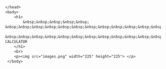 <!doctype html>
<html>
    <head>

    </head>
    <body>
        <h1>
            &nbsp;&nbsp;&nbsp;&nbsp;&nbsp; &nbsp;&nbsp;&nbsp;&nbsp;&nbsp;&nbsp;&nbsp;&nbsp;&nbsp;&nbsp;&nbsp;&nbsp;&nbsp;&nbsp;&nbsp;&nbsp;&nbsp;&nbsp;&nbsp;&nbsp;&nbsp;&nbsp;&nbsp;&nbsp;&nbsp;&nbsp;&nbsp;&nbsp;&nbsp;&nbsp;&nbsp;&nbsp;&nbsp;&nbsp;&nbsp;&nbsp;&nbsp;&nbsp;&nbsp;&nbsp;&nbsp;&nbsp;&nbsp;
            &nbsp;&nbsp;&nbsp;&nbsp;&nbsp;&nbsp;&nbsp;&nbsp;&nbsp;&nbsp;&nbsp;&nbsp;&nbsp;&nbsp;&nbsp;&nbsp;&nbsp;&nbsp;&nbsp;&nbsp;&nbsp;&nbsp;&nbsp;&nbsp;&nbsp;AGE CALCULATOR
        </h1>
        <br>
        <p><img src="images.png" width="225" height="225"> </p>
     </body>
</html>
<html>
   <head>
   <script>
       function ageCalculator() {
             var userinput = document.getElementById("DOB").value;
             var dob = new Date(userinput);
                    if (userinput == null || userinput == '') {
                        document.getElementById("message").innerHTML = "**Choose a date please!";
                        return false;
                    }


                    else {

                        var dobYear = dob.getYear();
                        var dobMonth = dob.getMonth();
                        var dobDate = dob.getDate();


                        var now = new Date();

                        var currentYear = now.getYear();
                        var currentMonth = now.getMonth();
                        var currentDate = now.getDate();


                        var age = {};
                        var ageString = "";


                        yearAge = currentYear - dobYear;


                        if (currentMonth >= dobMonth)

                            var monthAge = currentMonth - dobMonth;
                        else {
                            yearAge--;
                            var monthAge = 12 + currentMonth - dobMonth;
                        }


                        if (currentDate >= dobDate)

                            var dateAge = currentDate - dobDate;
                        else {
                            monthAge--;
                            var dateAge = 31 + currentDate - dobDate;

                            if (monthAge < 0) {
                                monthAge = 11;
                                yearAge--;
                            }
                        }

                        age = {
                            years: yearAge,
                            months: monthAge,
                            days: dateAge
                        };


                        if ((age.years > 0) && (age.months > 0) && (age.days > 0))
                            ageString = age.years + " years, " + age.months + " months, and " + age.days + " days old.";
                        else if ((age.years == 0) && (age.months == 0) && (age.days > 0))
                            ageString = "Only " + age.days + " days old!";

                        else if ((age.years > 0) && (age.months == 0) && (age.days == 0))
                            ageString = age.years + " years old. Happy Birthday!!";
                        else if ((age.years > 0) && (age.months > 0) && (age.days == 0))
                            ageString = age.years + " years and " + age.months + " months old.";
                        else if ((age.years == 0) && (age.months > 0) && (age.days > 0))
                            ageString = age.months + " months and " + age.days + " days old.";
                        else if ((age.years > 0) && (age.months == 0) && (age.days > 0))
                            ageString = age.years + " years, and" + age.days + " days old.";
                        else if ((age.years == 0) && (age.months > 0) && (age.days == 0))
                            ageString = age.months + " months old.";

                        else ageString = "Welcome to Earth! <br> It's first day on Earth!";


                        return document.getElementById("result").innerHTML = ageString;

                    }
                }
            </script>
        </head>
        <body>
            <center>
                <h2 style="color: 32a80f" align="center"> Calculate Age from Date of Birth <br> <br> </h2>

                <b> Enter Date of Birth: <input type=date id=DOB>  </b>
                <span id="message" style="color:red"> </span> <br><br>
                <button type="submit" onclick="ageCalculator()"> Calculate age </button> <br><br>
                <h3 style="color:32a80f" id="result" align="center"></h3>
            </center>
        </body>
    </html>
    <br>
<html>
<head> </head>
 <body>
    <ul>
        <li> <a href="#About me"> About me</a> </li>
        <li> <a href="#reason for this homepage"> motivation for making homepage </a> </li>


    </ul>
    <h4> ABOUT ME </h4>
    <br>
    <p>
        <a name="About me">
            Hey evryone,
            I am Surbhi Srivastava a 1st year undergraduate at IIT BOMBAY. <br>
            Mechanical engineering department dual degree program basically interested in learning programing languages. <br>
            my hobbies are eating ,sleeping, and <br>
            watching movies (although i don't get time for it now :( ).
            <br>
        </a>
    </p>
    <p>
        contact me at
        <ul>
            <li> <a href="https://www.facebook.com/surbhi.srivastava.10888/"> Facebook id </a> </li>
            <li> <a href="srivastava1801@gmail.com"> srivastava1801@gmail.com </a> </li>
        </ul>
    </p>
    <h3> This is me </h3>
    <p> <img src="me.jpeg" width="300" height="400"> </p>
    <br>
    <br>
    <br>
    <h4> MOTIVATION FOR MAKING HOMEPAGE </h4>
    <br>
    <p> <a name="reason for this homepage"> I have participated in SOC and as a part of this project <br> i am doing this to learn my weak was to rush with two upcoming quizzes its mid night saturdayy and i have to submit my assignment before 12 noon and i am loving it :) </a> </p>
 </body>
 
</html>
